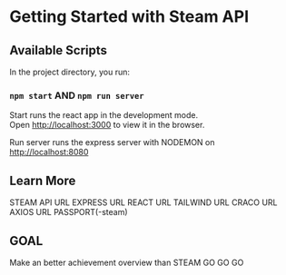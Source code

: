 # Getting Started with Steam API


## Available Scripts

In the project directory, you run:

### `npm start` AND `npm run server`

Start runs the react app in the development mode.\
Open [http://localhost:3000](http://localhost:3000) to view it in the browser.

Run server runs the express server with NODEMON on [http://localhost:8080](http://localhost:8080) 

## Learn More

STEAM API URL
EXPRESS URL
REACT URL
TAILWIND URL
CRACO URL
AXIOS URL
PASSPORT(-steam)

## GOAL

Make an better achievement overview than STEAM GO GO GO
